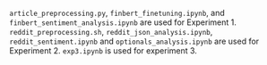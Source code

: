 `article_preprocessing.py`, `finbert_finetuning.ipynb`, and `finbert_sentiment_analysis.ipynb` are used for Experiment 1.
`reddit_preprocessing.sh`, `reddit_json_analysis.ipynb`, `reddit_sentiment.ipynb` and `optionals_analysis.ipynb` are used for Experiment 2.
`exp3.ipynb` is used for experiment 3.
